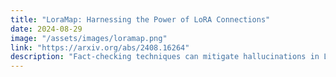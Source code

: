 ```yaml
---
title: "LoraMap: Harnessing the Power of LoRA Connections"
date: 2024-08-29
image: "/assets/images/loramap.png"
link: "https://arxiv.org/abs/2408.16264"
description: "Fact-checking techniques can mitigate hallucinations in Large Language Models (LLMs), a prominent issue in specialized domains. As parameter-efficient techniques such as Low-Rank Adaptation (LoRA) can overcome substantial computational overhead, some studies have explored the integration of multiple LoRAs. While previous studies focus on parallel integration, this paper investigates methods to establish connections among multiple LoRAs. We create three reasoning datasets tailored to fact-checking and fine-tune individual LoRAs, allowing them to view and reason from diverse perspectives. Then, we explore strategies for allocating these reasoning LoRAs and introduce LoraMap, an approach to map connections between them. The results of the fact-checking task demonstrate that the performance of LoraMap is superior to LoraHub, an existing method for integrating LoRAs. LoraMap also outperforms with significantly fewer trainable parameters than LoraConcat, which concatenates LoRAs and further fine-tunes them."
---
```

